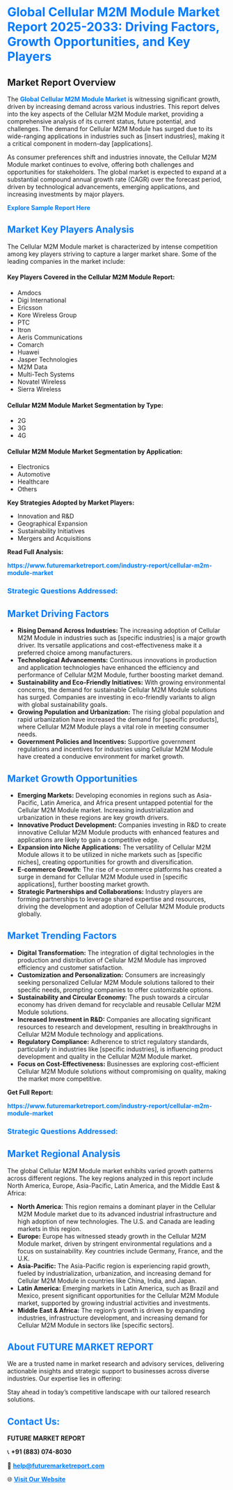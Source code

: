 <h1 style="color: #007BFF;">Global Cellular M2M Module Market Report 2025-2033: Driving Factors, Growth Opportunities, and Key Players</h1>

<section id="overview">
<h2>Market Report Overview</h2>
<p>The <a href="https://www.futuremarketreport.com/industry-report/cellular-m2m-module-market" style="color: #007BFF; text-decoration: none;"><strong>Global Cellular M2M Module Market</strong></a> is witnessing significant growth, driven by increasing demand across various industries. This report delves into the key aspects of the Cellular M2M Module market, providing a comprehensive analysis of its current status, future potential, and challenges. The demand for Cellular M2M Module has surged due to its wide-ranging applications in industries such as [insert industries], making it a critical component in modern-day [applications].</p>
<p>As consumer preferences shift and industries innovate, the Cellular M2M Module market continues to evolve, offering both challenges and opportunities for stakeholders. The global market is expected to expand at a substantial compound annual growth rate (CAGR) over the forecast period, driven by technological advancements, emerging applications, and increasing investments by major players.</p>
</section>

<section id="overview">
<p><a href="https://www.futuremarketreport.com/request-sample/reportId=32094" style="color: #007BFF; text-decoration: none;"><strong>Explore Sample Report Here</strong></a></p>
</section>

<section id="key-players">
<h2 style="color: #007BFF;">Market Key Players Analysis</h2>
<p>The Cellular M2M Module market is characterized by intense competition among key players striving to capture a larger market share. Some of the leading companies in the market include:</p>
<h4>Key Players Covered in the Cellular M2M Module Report:</h4>
<ul><li>Amdocs</li><li>Digi International</li><li>Ericsson</li><li>Kore Wireless Group</li><li>PTC</li><li>Itron</li><li>Aeris Communications</li><li>Comarch</li><li>Huawei</li><li>Jasper Technologies</li><li>M2M Data</li><li>Multi-Tech Systems</li><li>Novatel Wireless</li><li>Sierra Wireless</li></ul>
<h4>Cellular M2M Module Market Segmentation by Type:</h4>
<ul><li>2G</li><li>3G</li><li>4G</li></ul>

<h4>Cellular M2M Module Market Segmentation by Application:</h4>
<ul><li>Electronics</li><li>Automotive</li><li>Healthcare</li><li>Others</li></ul>
<p><strong>Key Strategies Adopted by Market Players:</strong></p>
<ul>
<li>Innovation and R&D</li>
<li>Geographical Expansion</li>
<li>Sustainability Initiatives</li>
<li>Mergers and Acquisitions</li>
</ul>
</section>

<section>
<p><strong>Read Full Analysis: </strong></p><a href="https://www.futuremarketreport.com/industry-report/cellular-m2m-module-market" style="color: #007BFF; text-decoration: none;"><strong>https://www.futuremarketreport.com/industry-report/cellular-m2m-module-market</strong></a>
<h3 style="color: #007BFF;">Strategic Questions Addressed:</h3>
</section>

<section id="driving-factors">
<h2 style="color: #007BFF;">Market Driving Factors</h2>
<ul>
<li><strong>Rising Demand Across Industries:</strong> The increasing adoption of Cellular M2M Module in industries such as [specific industries] is a major growth driver. Its versatile applications and cost-effectiveness make it a preferred choice among manufacturers.</li>
<li><strong>Technological Advancements:</strong> Continuous innovations in production and application technologies have enhanced the efficiency and performance of Cellular M2M Module, further boosting market demand.</li>
<li><strong>Sustainability and Eco-Friendly Initiatives:</strong> With growing environmental concerns, the demand for sustainable Cellular M2M Module solutions has surged. Companies are investing in eco-friendly variants to align with global sustainability goals.</li>
<li><strong>Growing Population and Urbanization:</strong> The rising global population and rapid urbanization have increased the demand for [specific products], where Cellular M2M Module plays a vital role in meeting consumer needs.</li>
<li><strong>Government Policies and Incentives:</strong> Supportive government regulations and incentives for industries using Cellular M2M Module have created a conducive environment for market growth.</li>
</ul>
</section>

<section id="growth-opportunities">
<h2 style="color: #007BFF;">Market Growth Opportunities</h2>
<ul>
<li><strong>Emerging Markets:</strong> Developing economies in regions such as Asia-Pacific, Latin America, and Africa present untapped potential for the Cellular M2M Module market. Increasing industrialization and urbanization in these regions are key growth drivers.</li>
<li><strong>Innovative Product Development:</strong> Companies investing in R&D to create innovative Cellular M2M Module products with enhanced features and applications are likely to gain a competitive edge.</li>
<li><strong>Expansion into Niche Applications:</strong> The versatility of Cellular M2M Module allows it to be utilized in niche markets such as [specific niches], creating opportunities for growth and diversification.</li>
<li><strong>E-commerce Growth:</strong> The rise of e-commerce platforms has created a surge in demand for Cellular M2M Module used in [specific applications], further boosting market growth.</li>
<li><strong>Strategic Partnerships and Collaborations:</strong> Industry players are forming partnerships to leverage shared expertise and resources, driving the development and adoption of Cellular M2M Module products globally.</li>
</ul>
</section>

<section id="trending-factors">
<h2 style="color: #007BFF;">Market Trending Factors</h2>
<ul>
<li><strong>Digital Transformation:</strong> The integration of digital technologies in the production and distribution of Cellular M2M Module has improved efficiency and customer satisfaction.</li>
<li><strong>Customization and Personalization:</strong> Consumers are increasingly seeking personalized Cellular M2M Module solutions tailored to their specific needs, prompting companies to offer customizable options.</li>
<li><strong>Sustainability and Circular Economy:</strong> The push towards a circular economy has driven demand for recyclable and reusable Cellular M2M Module solutions.</li>
<li><strong>Increased Investment in R&D:</strong> Companies are allocating significant resources to research and development, resulting in breakthroughs in Cellular M2M Module technology and applications.</li>
<li><strong>Regulatory Compliance:</strong> Adherence to strict regulatory standards, particularly in industries like [specific industries], is influencing product development and quality in the Cellular M2M Module market.</li>
<li><strong>Focus on Cost-Effectiveness:</strong> Businesses are exploring cost-efficient Cellular M2M Module solutions without compromising on quality, making the market more competitive.</li>
</ul>
</section>

<section>
<p><strong>Get Full Report: </strong></p><a href="https://www.futuremarketreport.com/industry-report/cellular-m2m-module-market" style="color: #007BFF; text-decoration: none;"><strong>https://www.futuremarketreport.com/industry-report/cellular-m2m-module-market</strong></a>
<h3 style="color: #007BFF;">Strategic Questions Addressed:</h3>
</section>


<section id="regional-analysis">
<h2 style="color: #007BFF;">Market Regional Analysis</h2>
<p>The global Cellular M2M Module market exhibits varied growth patterns across different regions. The key regions analyzed in this report include North America, Europe, Asia-Pacific, Latin America, and the Middle East & Africa:</p>
<ul>
<li><strong>North America:</strong> This region remains a dominant player in the Cellular M2M Module market due to its advanced industrial infrastructure and high adoption of new technologies. The U.S. and Canada are leading markets in this region.</li>
<li><strong>Europe:</strong> Europe has witnessed steady growth in the Cellular M2M Module market, driven by stringent environmental regulations and a focus on sustainability. Key countries include Germany, France, and the U.K.</li>
<li><strong>Asia-Pacific:</strong> The Asia-Pacific region is experiencing rapid growth, fueled by industrialization, urbanization, and increasing demand for Cellular M2M Module in countries like China, India, and Japan.</li>
<li><strong>Latin America:</strong> Emerging markets in Latin America, such as Brazil and Mexico, present significant opportunities for the Cellular M2M Module market, supported by growing industrial activities and investments.</li>
<li><strong>Middle East & Africa:</strong> The region’s growth is driven by expanding industries, infrastructure development, and increasing demand for Cellular M2M Module in sectors like [specific sectors].</li>
</ul>
</section>

<footer>
<h2 style="color: #007BFF;">About FUTURE MARKET REPORT</h2>
<p>We are a trusted name in market research and advisory services, delivering actionable insights and strategic support to businesses across diverse industries. Our expertise lies in offering:</p>

<p>Stay ahead in today’s competitive landscape with our tailored research solutions.</p>

<h2 style="color: #007BFF;">Contact Us:</h2>
<p><strong>FUTURE MARKET REPORT</strong></p>
<p>📞 <strong>+91 (883) 074-8030</strong></p>
<p>📧 <strong><a href="mailto:help@futuremarketreport.com" style="color: #007BFF;">help@futuremarketreport.com</a></strong></p>
<p>🌐 <strong><a href="https://www.futuremarketreport.com/" style="color: #007BFF;">Visit Our Website</a></strong></p>
</footer>